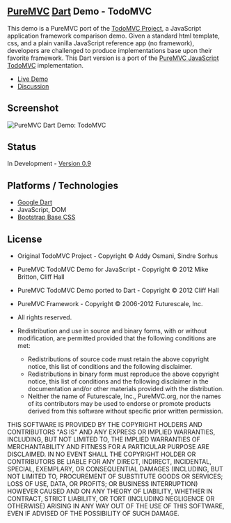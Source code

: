 ## [PureMVC](http://puremvc.github.com/) [Dart](https://github.com/PureMVC/puremvc-dart-multicore-framework/wiki) Demo - TodoMVC
This demo is a PureMVC port of the [TodoMVC Project](http://todomvc.com), a JavaScript application framework comparison demo. Given a standard html template, css, and a plain vanilla JavaScript reference app (no framework), developers are challenged to produce implementations base upon their favorite framework. This Dart version is a port of the [PureMVC JavaScript TodoMVC](https://github.com/PureMVC/puremvc-js-demo-todomvc/wiki) implementation.

* [Live Demo](http://puremvc.org/pages/demos/Dart/Demo_Dart_TodoMVC/)
* [Discussion](http://forums.puremvc.org/index.php)

## Screenshot
![PureMVC Dart Demo: TodoMVC](http://puremvc.org/pages/images/screenshots/PureMVC-Shot-Dart-TodoMVC.png)

## Status
In Development - [Version 0.9](https://github.com/PureMVC/puremvc-dart-demo-TodoMVC/blob/master/VERSION)

## Platforms / Technologies
* [Google Dart](http://www.dartlang.org)
* JavaScript, DOM
* [Bootstrap Base CSS](http://twitter.github.com/bootstrap/base-css.html)

## License
* Original TodoMVC Project - Copyright © Addy Osmani, Sindre Sorhus
* PureMVC TodoMVC Demo for JavaScript - Copyright © 2012 Mike Britton, Cliff Hall 
* PureMVC TodoMVC Demo ported to Dart - Copyright © 2012 Cliff Hall
* PureMVC Framework - Copyright © 2006-2012 Futurescale, Inc.
* All rights reserved.

* Redistribution and use in source and binary forms, with or without modification, are permitted provided that the following conditions are met:

  * Redistributions of source code must retain the above copyright notice, this list of conditions and the following disclaimer.
  * Redistributions in binary form must reproduce the above copyright notice, this list of conditions and the following disclaimer in the documentation and/or other materials provided with the distribution.
  * Neither the name of Futurescale, Inc., PureMVC.org, nor the names of its contributors may be used to endorse or promote products derived from this software without specific prior written permission.

THIS SOFTWARE IS PROVIDED BY THE COPYRIGHT HOLDERS AND CONTRIBUTORS "AS IS" AND ANY EXPRESS OR IMPLIED WARRANTIES, INCLUDING, BUT NOT LIMITED TO, THE IMPLIED WARRANTIES OF MERCHANTABILITY AND FITNESS FOR A PARTICULAR PURPOSE ARE DISCLAIMED. IN NO EVENT SHALL THE COPYRIGHT HOLDER OR CONTRIBUTORS BE LIABLE FOR ANY DIRECT, INDIRECT, INCIDENTAL, SPECIAL, EXEMPLARY, OR CONSEQUENTIAL DAMAGES (INCLUDING, BUT NOT LIMITED TO, PROCUREMENT OF SUBSTITUTE GOODS OR SERVICES; LOSS OF USE, DATA, OR PROFITS; OR BUSINESS INTERRUPTION) HOWEVER CAUSED AND ON ANY THEORY OF LIABILITY, WHETHER IN CONTRACT, STRICT LIABILITY, OR TORT (INCLUDING NEGLIGENCE OR OTHERWISE) ARISING IN ANY WAY OUT OF THE USE OF THIS SOFTWARE, EVEN IF ADVISED OF THE POSSIBILITY OF SUCH DAMAGE.
